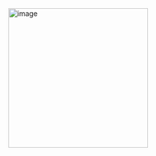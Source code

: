 <img width="279" alt="image" src="https://github.com/baker-1ee/AutoCapture/assets/67363545/da8d3eff-2898-4a85-92b1-6a599efca7f6">
